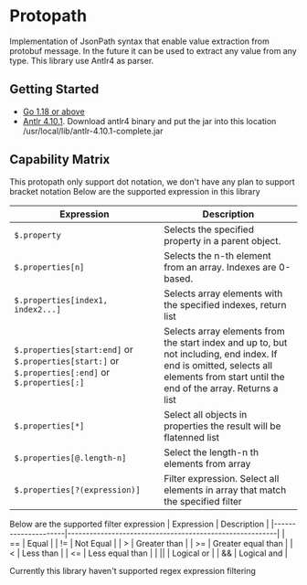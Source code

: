 # Protopath
Implementation of JsonPath syntax that enable value extraction from protobuf message. In the future it can be used to extract any value from any type. This library use Antlr4 as parser.

## Getting Started

- [Go 1.18 or above](https://go.dev/doc/install)
- [Antlr 4.10.1](https://www.antlr.org/download.html). Download antlr4 binary and put the jar into this location /usr/local/lib/antlr-4.10.1-complete.jar


## Capability Matrix
This protopath only support dot notation, we don't have any plan to support bracket notation
Below are the supported expression in this library

| Expression                                | Description                                                   |
|-------------------------------------------|---------------------------------------------------------------|
| `$.property`                                | Selects the specified property in a parent object.            |
| `$.properties[n]`                           | Selects the n-th element from an array. Indexes are 0-based.  |
| `$.properties[index1, index2...]`           | Selects array elements with the specified indexes, return list|
| `$.properties[start:end]` or `$.properties[start:]` or `$.properties[:end]` or `$.properties[:]`                  | Selects array elements from the start index and up to, but not including, end index. If end is omitted, selects all elements from start until the end of the array. Returns a list|
| `$.properties[*]`                           | Select all objects in properties the result will be flatenned list  |
| `$.properties[@.length-n]`                | Select the length-n th elements from array                    |
| `$.properties[?(expression)]`              | Filter expression. Select all elements in array that match the specified filter|


Below are the supported filter expression
| Expression          |   Description                                           |
|---------------------|---------------------------------------------------------|
| ==                  | Equal                                                   |
| !=                  | Not Equal                                               |
| >                   | Greater than                                            |
| >=                  | Greater equal than                                      |
| <                   | Less than                                               |
| <=                  | Less equal than                                         |
| &#124;&#124;        | Logical or                                              |
| &&                  | Logical and                                             |


Currently this library haven't supported regex expression filtering
